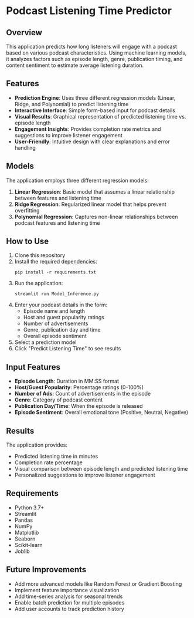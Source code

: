 # Podcast Listening Time Predictor

## Overview

This application predicts how long listeners will engage with a podcast based on various podcast characteristics. Using machine learning models, it analyzes factors such as episode length, genre, publication timing, and content sentiment to estimate average listening duration.

## Features

- **Prediction Engine**: Uses three different regression models (Linear, Ridge, and Polynomial) to predict listening time
- **Interactive Interface**: Simple form-based input for podcast details
- **Visual Results**: Graphical representation of predicted listening time vs. episode length
- **Engagement Insights**: Provides completion rate metrics and suggestions to improve listener engagement
- **User-Friendly**: Intuitive design with clear explanations and error handling

## Models

The application employs three different regression models:

1. **Linear Regression**: Basic model that assumes a linear relationship between features and listening time
2. **Ridge Regression**: Regularized linear model that helps prevent overfitting
3. **Polynomial Regression**: Captures non-linear relationships between podcast features and listening time

## How to Use

1. Clone this repository
2. Install the required dependencies:
   ```
   pip install -r requirements.txt
   ```
3. Run the application:
   ```
   streamlit run Model_Inference.py
   ```
4. Enter your podcast details in the form:
   - Episode name and length
   - Host and guest popularity ratings
   - Number of advertisements
   - Genre, publication day and time
   - Overall episode sentiment
5. Select a prediction model
6. Click "Predict Listening Time" to see results

## Input Features

- **Episode Length**: Duration in MM:SS format
- **Host/Guest Popularity**: Percentage ratings (0-100%)
- **Number of Ads**: Count of advertisements in the episode
- **Genre**: Category of podcast content
- **Publication Day/Time**: When the episode is released
- **Episode Sentiment**: Overall emotional tone (Positive, Neutral, Negative)

## Results

The application provides:
- Predicted listening time in minutes
- Completion rate percentage
- Visual comparison between episode length and predicted listening time
- Personalized suggestions to improve listener engagement

## Requirements

- Python 3.7+
- Streamlit
- Pandas
- NumPy
- Matplotlib
- Seaborn
- Scikit-learn
- Joblib


## Future Improvements

- Add more advanced models like Random Forest or Gradient Boosting
- Implement feature importance visualization
- Add time-series analysis for seasonal trends
- Enable batch prediction for multiple episodes
- Add user accounts to track prediction history